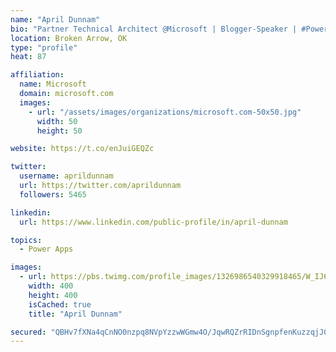 ```yaml
---
name: "April Dunnam"
bio: "Partner Technical Architect @Microsoft | Blogger-Speaker | #PowerApps, #PowerAutomate, #Office365, #SharePoint | #WIT | #Karaoke Queen"
location: Broken Arrow, OK
type: "profile"
heat: 87

affiliation:
  name: Microsoft
  domain: microsoft.com
  images:
    - url: "/assets/images/organizations/microsoft.com-50x50.jpg"
      width: 50
      height: 50

website: https://t.co/enJuiGEQZc

twitter:
  username: aprildunnam
  url: https://twitter.com/aprildunnam
  followers: 5465

linkedin:
  url: https://www.linkedin.com/public-profile/in/april-dunnam

topics:
  - Power Apps

images:
  - url: https://pbs.twimg.com/profile_images/1326986540329918465/W_IJ6Ih2_400x400.jpg
    width: 400
    height: 400
    isCached: true
    title: "April Dunnam"

secured: "QBHv7fXNa4qCnNO0nzpq8NVpYzzwWGmw4O/JqwRQZrRIDnSgnpfenKuzzqjJ0C9ISHaNN4Byvh2b84JRQXTZ/qibiZgpD1gHU/D8zBX6H1kPGjjZxCoTYzJhOc1Smq8kwBNYjulG0qv9ca9l0PA1CynSWhMPQ0MrS45F0d5PqgGTFLlM4XRla8eLtD42Px9pvTkI+XhKdUzqjSVeEEal4m45oFVXps/SE/fpBecxVuxxfyPXr22N3x9r5b1BTNXZhbVM5kqtCvcVNtfEjteosMOgidVCSNBzqb0oZ61yBybficfHorxsiaQoR7VvlmzvjuCJjSBO8JTbvb8tNXMzMHoniahnfwcdGUqSGdXNnKVWtIekiZb7JlyyX5ttO7QuWQFNq9dKhnV0/PxHyMAms1nNg8NY/2+ijywUIdxi1T4=;v3D4W857Cv51Wwu2iIZa7w=="
---
```


